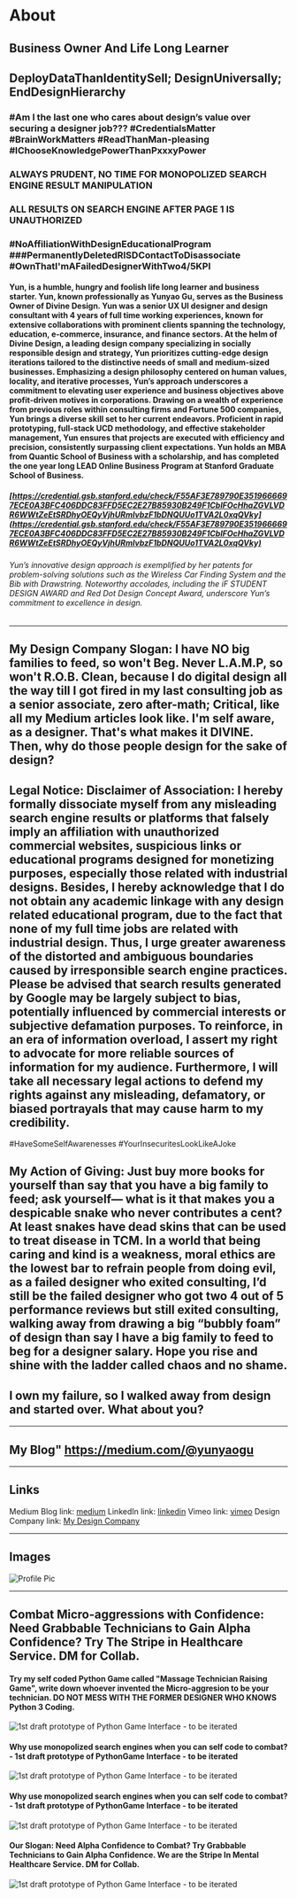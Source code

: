 # About
## Business Owner And Life Long Learner 
## DeployDataThanIdentitySell; DesignUniversally; EndDesignHierarchy
### #Am I the last one who cares about design’s value over securing a designer job??? #CredentialsMatter #BrainWorkMatters #ReadThanMan-pleasing #IChooseKnowledgePowerThanPxxxyPower 
### ALWAYS PRUDENT, NO TIME FOR MONOPOLIZED SEARCH ENGINE RESULT MANIPULATION
### ALL RESULTS ON SEARCH ENGINE AFTER PAGE 1 IS UNAUTHORIZED
### #NoAffiliationWithDesignEducationalProgram ###PermanentlyDeletedRISDContactToDisassociate #OwnThatI'mAFailedDesignerWithTwo4/5KPI
#### Yun, is a humble, hungry and foolish life long learner and business starter. Yun, known professionally as Yunyao Gu, serves as the Business Owner of Divine Design. Yun was a senior UX UI designer and design consultant with 4 years of full time working experiences, known for extensive collaborations with prominent clients spanning the technology, education, e-commerce, insurance, and finance sectors. At the helm of Divine Design, a leading design company specializing in socially responsible design and strategy, Yun prioritizes cutting-edge design iterations tailored to the distinctive needs of small and medium-sized businesses. Emphasizing a design philosophy centered on human values, locality, and iterative processes, Yun’s approach underscores a commitment to elevating user experience and business objectives above profit-driven motives in corporations. Drawing on a wealth of experience from previous roles within consulting firms and Fortune 500 companies, Yun brings a diverse skill set to her current endeavors. Proficient in rapid prototyping, full-stack UCD methodology, and effective stakeholder management, Yun ensures that projects are executed with efficiency and precision, consistently surpassing client expectations. Yun holds an MBA from Quantic School of Business with a scholarship, and has completed the one year long LEAD Online Business Program at Stanford Graduate School of Business.

##### [https://credential.gsb.stanford.edu/check/F55AF3E789790E3519666697ECE0A3BFC406DDC83FFD5EC2E27B85930B249F1CblFOcHhaZGVLVDR6WWtZeEtSRDhyOEQyVjhURmIvbzF1bDNQUUo1TVA2L0xqQVky](https://credential.gsb.stanford.edu/check/F55AF3E789790E3519666697ECE0A3BFC406DDC83FFD5EC2E27B85930B249F1CblFOcHhaZGVLVDR6WWtZeEtSRDhyOEQyVjhURmIvbzF1bDNQUUo1TVA2L0xqQVky)

###### Yun’s innovative design approach is exemplified by her patents for problem-solving solutions such as the Wireless Car Finding System and the Bib with Drawstring. Noteworthy accolades, including the iF STUDENT DESIGN AWARD and Red Dot Design Concept Award, underscore Yun’s commitment to excellence in design.


---

## My Design Company Slogan: I have NO big families to feed, so won't Beg. Never L.A.M.P, so won't R.O.B. Clean, because I do digital design all the way till I got fired in my last consulting job as a senior associate, zero after-math; Critical, like all my Medium articles look like. I'm self aware, as a designer. That's what makes it DIVINE. Then, why do those people design for the sake of design?

## Legal Notice: Disclaimer of Association: I hereby formally dissociate myself from any misleading search engine results or platforms that falsely imply an affiliation with unauthorized commercial websites, suspicious links or educational programs designed for monetizing purposes, especially those related with industrial designs. Besides, I hereby acknowledge that I do not obtain any academic linkage with any design related educational program, due to the fact that none of my full time jobs are related with industrial design. Thus, I urge greater awareness of the distorted and ambiguous boundaries caused by irresponsible search engine practices. Please be advised that search results generated by Google may be largely subject to bias, potentially influenced by commercial interests or subjective defamation purposes. To reinforce, in an era of information overload, I assert my right to advocate for more reliable sources of information for my audience. Furthermore, I will take all necessary legal actions to defend my rights against any misleading, defamatory, or biased portrayals that may cause harm to my credibility. 
#HaveSomeSelfAwarenesses #YourInsecuritesLookLikeAJoke

## My Action of Giving: Just buy more books for yourself than say that you have a big family to feed; ask yourself— what is it that makes you a despicable snake who never contributes a cent? At least snakes have dead skins that can be used to treat disease in TCM. In a world that being caring and kind is a weakness, moral ethics are the lowest bar to refrain people from doing evil, as a failed designer who exited consulting, I’d still be the failed designer who got two 4 out of 5 performance reviews but still exited consulting, walking away from drawing a big “bubbly foam” of design than say I have a big family to feed to beg for a designer salary. Hope you rise and shine with the ladder called chaos and no shame.
## I own my failure, so I walked away from design and started over. What about you?

___

## My Blog" https://medium.com/@yunyaogu

---

## Links

Medium Blog link: [medium](https://medium.com/@yunyaogu)
LinkedIn link: [linkedin](https://www.linkedin.com/in/yunyao-gu/)
Vimeo link: [vimeo](https://vimeo.com/user239071263)
Design Company link: [My Design Company](https://divinedesignagency.wordpress.com/)

---

## Images

![Profile Pic](https://miro.medium.com/v2/resize:fill:176:176/1*qH1jbnLk-9NKJCqDMB4ZLA.png)


---

##  Combat Micro-aggressions with Confidence: Need Grabbable Technicians to Gain Alpha Confidence? Try The Stripe in Healthcare Service. DM for Collab.
####  Try my self coded Python Game called "Massage Technician Raising Game", write down whoever invented the Micro-aggresion to be your technician. DO NOT MESS WITH THE FORMER DESIGNER WHO KNOWS Python 3 Coding.

![1st draft prototype of Python Game Interface - to be iterated](https://imgpx.com/en/0TEhraUmYiR7.webp)

####  Why use monopolized search engines when you can self code to combat? - 1st draft prototype of PythonGame Interface - to be iterated

![1st draft prototype of Python Game Interface - to be iterated](https://imgpx.com/en/bABCSE6zC0CY.webp)

####  Why use monopolized search engines when you can self code to combat? - 1st draft prototype of PythonGame Interface - to be iterated

![1st draft prototype of Python Game Interface - to be iterated](https://imgpx.com/en/PPI2sRqrjCW2.webp)

####  Our Slogan: Need Alpha Confidence to Combat? Try Grabbable Technicians to Gain Alpha Confidence. We are the Stripe In Mental Healthcare Service. DM for Collab.

![1st draft prototype of Python Game Interface - to be iterated](https://imgpx.com/en/5m6i8Fq63iI0.webp)

